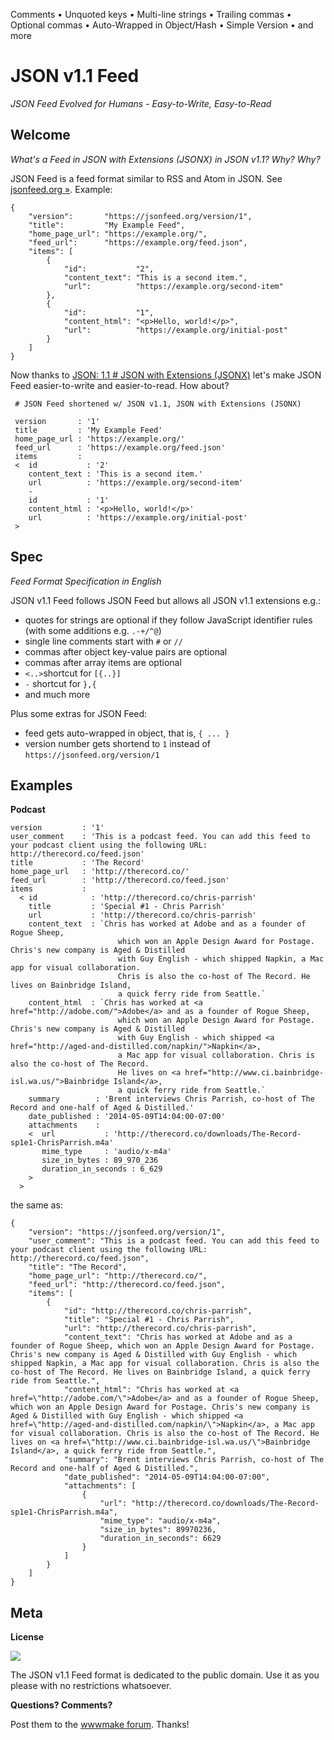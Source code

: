 
Comments • Unquoted keys • Multi-line strings • Trailing commas • Optional commas • Auto-Wrapped in Object/Hash • Simple Version • and more


# JSON v1.1 Feed

_JSON Feed Evolved for Humans - Easy-to-Write, Easy-to-Read_ 


## Welcome

_What's a Feed in JSON with Extensions (JSONX) in JSON v1.1? Why? Why?_

JSON Feed is a feed format similar to RSS and Atom in JSON. See [jsonfeed.org »](https://jsonfeed.org). Example:

```
{
    "version":       "https://jsonfeed.org/version/1",
    "title":         "My Example Feed",
    "home_page_url": "https://example.org/",
    "feed_url":      "https://example.org/feed.json",
    "items": [
        {
            "id":           "2",
            "content_text": "This is a second item.",
            "url":          "https://example.org/second-item"
        },
        {
            "id":           "1",
            "content_html": "<p>Hello, world!</p>",
            "url":          "https://example.org/initial-post"
        }
    ]
}
```


Now thanks to [JSON: 1.1 # JSON with Extensions (JSONX)](https://jsonii.github.io) let's 
make JSON Feed easier-to-write and easier-to-read.
How about?

```
 # JSON Feed shortened w/ JSON v1.1, JSON with Extensions (JSONX)
 
 version       : '1'
 title         : 'My Example Feed'
 home_page_url : 'https://example.org/'
 feed_url      : 'https://example.org/feed.json'
 items         : 
 <  id           : '2'
    content_text : 'This is a second item.'
    url          : 'https://example.org/second-item'
    -
    id           : '1'
    content_html : '<p>Hello, world!</p>'
    url          : 'https://example.org/initial-post'
 >
 ```
 

## Spec

_Feed Format Specification in English_

JSON v1.1 Feed follows JSON Feed but allows all JSON v1.1 extensions e.g.:

- quotes for strings are optional if they follow JavaScript identifier rules (with some additions e.g. `.-+/^@`)
- single line comments start with `#` or `//`
- commas after object key-value pairs are optional
- commas after array items are optional
- `<..>`shortcut for `[{..}]`
- `-` shortcut for `},{` 
- and much more

Plus some extras for JSON Feed:

- feed gets auto-wrapped in object, that is, `{ ... }`
- version number gets shortend to `1` instead of `https://jsonfeed.org/version/1`



## Examples


**Podcast**

``` text
version         : '1'
user_comment    : 'This is a podcast feed. You can add this feed to your podcast client using the following URL: http://therecord.co/feed.json'
title           : 'The Record'
home_page_url   : 'http://therecord.co/'
feed_url        : 'http://therecord.co/feed.json'
items           :    
  < id            : 'http://therecord.co/chris-parrish'
    title         : 'Special #1 - Chris Parrish'
    url           : 'http://therecord.co/chris-parrish'
    content_text  : `Chris has worked at Adobe and as a founder of Rogue Sheep, 
                        which won an Apple Design Award for Postage. Chris's new company is Aged & Distilled 
                        with Guy English - which shipped Napkin, a Mac app for visual collaboration. 
                        Chris is also the co-host of The Record. He lives on Bainbridge Island, 
                        a quick ferry ride from Seattle.`
    content_html  : `Chris has worked at <a href="http://adobe.com/">Adobe</a> and as a founder of Rogue Sheep,
                        which won an Apple Design Award for Postage. Chris's new company is Aged & Distilled
                        with Guy English - which shipped <a href="http://aged-and-distilled.com/napkin/">Napkin</a>, 
                        a Mac app for visual collaboration. Chris is also the co-host of The Record. 
                        He lives on <a href="http://www.ci.bainbridge-isl.wa.us/">Bainbridge Island</a>, 
                        a quick ferry ride from Seattle.`
    summary        : 'Brent interviews Chris Parrish, co-host of The Record and one-half of Aged & Distilled.'
    date_published : '2014-05-09T14:04:00-07:00'
    attachments    : 
    <  url           : 'http://therecord.co/downloads/The-Record-sp1e1-ChrisParrish.m4a'
       mime_type     : 'audio/x-m4a'
       size_in_bytes : 89_970_236
       duration_in_seconds : 6_629
    >
  >
```

the same as:

```
{
    "version": "https://jsonfeed.org/version/1",
    "user_comment": "This is a podcast feed. You can add this feed to your podcast client using the following URL: http://therecord.co/feed.json",
    "title": "The Record",
    "home_page_url": "http://therecord.co/",
    "feed_url": "http://therecord.co/feed.json",
    "items": [
        {
            "id": "http://therecord.co/chris-parrish",
            "title": "Special #1 - Chris Parrish",
            "url": "http://therecord.co/chris-parrish",
            "content_text": "Chris has worked at Adobe and as a founder of Rogue Sheep, which won an Apple Design Award for Postage. Chris's new company is Aged & Distilled with Guy English - which shipped Napkin, a Mac app for visual collaboration. Chris is also the co-host of The Record. He lives on Bainbridge Island, a quick ferry ride from Seattle.",
            "content_html": "Chris has worked at <a href=\"http://adobe.com/\">Adobe</a> and as a founder of Rogue Sheep, which won an Apple Design Award for Postage. Chris's new company is Aged & Distilled with Guy English - which shipped <a href=\"http://aged-and-distilled.com/napkin/\">Napkin</a>, a Mac app for visual collaboration. Chris is also the co-host of The Record. He lives on <a href=\"http://www.ci.bainbridge-isl.wa.us/\">Bainbridge Island</a>, a quick ferry ride from Seattle.",
            "summary": "Brent interviews Chris Parrish, co-host of The Record and one-half of Aged & Distilled.",
            "date_published": "2014-05-09T14:04:00-07:00",
            "attachments": [
                {
                    "url": "http://therecord.co/downloads/The-Record-sp1e1-ChrisParrish.m4a",
                    "mime_type": "audio/x-m4a",
                    "size_in_bytes": 89970236,
                    "duration_in_seconds": 6629
                }
            ]
        }
    ]
}
```


## Meta

**License**

![](https://publicdomainworks.github.io/buttons/zero88x31.png)

The JSON v1.1 Feed format is dedicated to the public domain. Use it as you please with no restrictions whatsoever.

**Questions? Comments?**

Post them to the [wwwmake forum](http://groups.google.com/group/wwwmake). Thanks!

